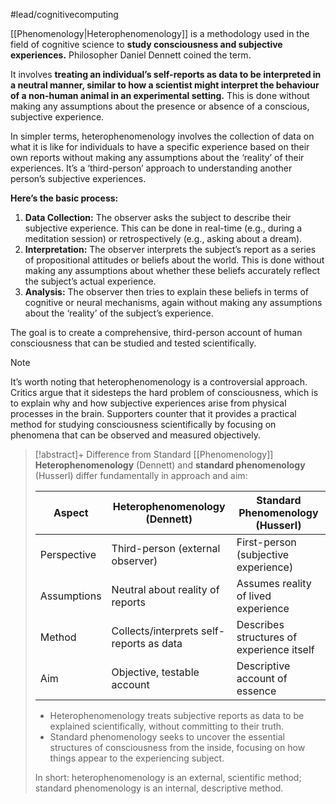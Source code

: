 #lead/cognitivecomputing

[[Phenomenology|Heterophenomenology]] is a methodology used in the field of cognitive science to **study consciousness and subjective experiences.** Philosopher Daniel Dennett coined the term.

It involves **treating an individual’s self-reports as data to be interpreted in a neutral manner, similar to how a scientist might interpret the behaviour of a non-human animal in an experimental setting.** This is done without making any assumptions about the presence or absence of a conscious, subjective experience.

In simpler terms, heterophenomenology involves the collection of data on what it is like for individuals to have a specific experience based on their own reports without making any assumptions about the ‘reality’ of their experiences. It’s a ‘third-person’ approach to understanding another person’s subjective experiences.

**Here’s the basic process:**
1. **Data Collection:** The observer asks the subject to describe their subjective experience. This can be done in real-time (e.g., during a meditation session) or retrospectively (e.g., asking about a dream).
2. **Interpretation:** The observer interprets the subject’s report as a series of propositional attitudes or beliefs about the world. This is done without making any assumptions about whether these beliefs accurately reflect the subject’s actual experience.
3. **Analysis:** The observer then tries to explain these beliefs in terms of cognitive or neural mechanisms, again without making any assumptions about the ‘reality’ of the subject’s experience.

The goal is to create a comprehensive, third-person account of human consciousness that can be studied and tested scientifically.

> [!note]
> It’s worth noting that heterophenomenology is a controversial approach. Critics argue that it sidesteps the hard problem of consciousness, which is to explain why and how subjective experiences arise from physical processes in the brain. Supporters counter that it provides a practical method for studying consciousness scientifically by focusing on phenomena that can be observed and measured objectively.


> [!abstract]+ Difference from Standard [[Phenomenology]]
> **Heterophenomenology** (Dennett) and **standard phenomenology** (Husserl) differ fundamentally in approach and aim:
> 
> | Aspect                  | Heterophenomenology (Dennett)         | Standard Phenomenology (Husserl)         |
> |-------------------------|----------------------------------------|------------------------------------------|
> | Perspective             | Third-person (external observer)       | First-person (subjective experience)     |
> | Assumptions             | Neutral about reality of reports       | Assumes reality of lived experience      |
> | Method                  | Collects/interprets self-reports as data | Describes structures of experience itself|
> | Aim                     | Objective, testable account            | Descriptive account of essence           |
> 
> - Heterophenomenology treats subjective reports as data to be explained scientifically, without committing to their truth.
> - Standard phenomenology seeks to uncover the essential structures of consciousness from the inside, focusing on how things appear to the experiencing subject.
> 
> In short: heterophenomenology is an external, scientific method; standard phenomenology is an internal, descriptive method.